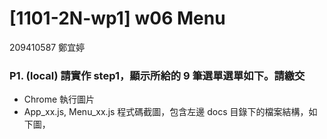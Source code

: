# [1101-2N-wp1] w06 Menu

209410587 鄭宜婷

### P1. (local) 請實作 step1，顯示所給的 9 筆選單選單如下。請繳交

- Chrome 執行圖片
- App_xx.js, Menu_xx.js 程式碼截圖，包含左邊 docs 目錄下的檔案結構，如下圖，
